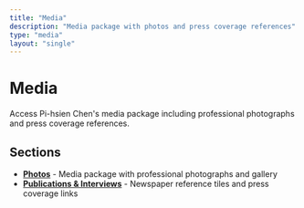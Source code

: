 ```yaml
---
title: "Media"
description: "Media package with photos and press coverage references"
type: "media"
layout: "single"
---
```


# Media

Access Pi-hsien Chen's media package including professional photographs and press coverage references.

## Sections

- **[Photos](/media/photos/)** - Media package with professional photographs and gallery
- **[Publications & Interviews](/media/publications/)** - Newspaper reference tiles and press coverage links